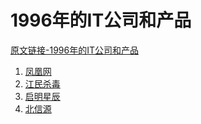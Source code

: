 # 1996年的IT公司和产品

[原文链接-1996年的IT公司和产品](https://www.it-this-year.com/2020/01/22/74)

1. [凤凰网]()
2. [江民杀毒](https://www.it-this-year.com/2020/04/22/157)
3. [启明星辰](https://www.it-this-year.com/2020/05/12/504)
4. [北信源](https://www.it-this-year.com/2020/05/12/498)
